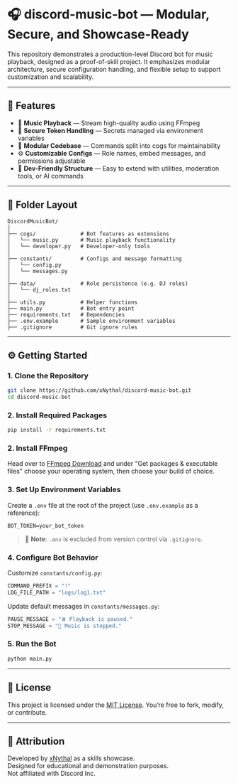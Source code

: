 # 🎧 discord-music-bot — Modular, Secure, and Showcase-Ready

This repository demonstrates a production-level Discord bot for music playback, designed as a proof-of-skill project. It emphasizes modular architecture, secure configuration handling, and flexible setup to support customization and scalability.

---

## 🚀 Features

- 🎵 **Music Playback** — Stream high-quality audio using FFmpeg
- 🔐 **Secure Token Handling** — Secrets managed via environment variables
- 📂 **Modular Codebase** — Commands split into cogs for maintainability
- ⚙️ **Customizable Configs** — Role names, embed messages, and permissions adjustable
- 🧪 **Dev-Friendly Structure** — Easy to extend with utilities, moderation tools, or AI commands

---

## 📁 Folder Layout

```
DiscordMusicBot/
│
├── cogs/              # Bot features as extensions
│   └── music.py       # Music playback functionality
│   └── developer.py   # Developer-only tools
│
├── constants/         # Configs and message formatting
│   └── config.py
│   └── messages.py
│
├── data/              # Role persistence (e.g. DJ roles)
│   └── dj_roles.txt
│
├── utils.py           # Helper functions
├── main.py            # Bot entry point
├── requirements.txt   # Dependencies
├── .env.example       # Sample environment variables
├── .gitignore         # Git ignore rules
```

---

## ⚙️ Getting Started

### 1. Clone the Repository
```bash
git clone https://github.com/xNythal/discord-music-bot.git
cd discord-music-bot
```

### 2. Install Required Packages
```bash
pip install -r requirements.txt
```

### 2. Install FFmpeg
Head over to [FFmpeg Download](https://ffmpeg.org/download.html) and under "Get packages & executable files" choose your operating system, then choose your build of choice.

### 3. Set Up Environment Variables

Create a `.env` file at the root of the project (use `.env.example` as a reference):

```env
BOT_TOKEN=your_bot_token
```

> 🔐 **Note**: `.env` is excluded from version control via `.gitignore`.

### 4. Configure Bot Behavior

Customize `constants/config.py`:

```python
COMMAND_PREFIX = "!"
LOG_FILE_PATH = "logs/log1.txt"
```

Update default messages in `constants/messages.py`:

```python
PAUSE_MESSAGE = "⏸️ Playback is paused."
STOP_MESSAGE = "🛑 Music is stopped."
```

### 5. Run the Bot
```bash
python main.py
```

---

## 📜 License

This project is licensed under the [MIT License](https://opensource.org/licenses/MIT). You’re free to fork, modify, or contribute.

---

## 📣 Attribution

Developed by [xNythal](https://github.com/xNythal) as a skills showcase.  
Designed for educational and demonstration purposes.  
Not affiliated with Discord Inc.